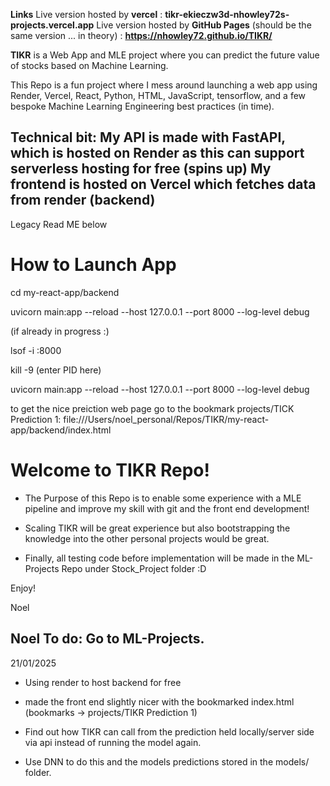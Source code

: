 **Links** 
Live version hosted by **vercel** : **tikr-ekieczw3d-nhowley72s-projects.vercel.app**
Live version hosted by **GitHub Pages** (should be the same version ... in theory) : **https://nhowley72.github.io/TIKR/**

**TIKR** is a Web App and MLE project where you can predict the future value of stocks based on Machine Learning. 

This Repo is a fun project where I mess around launching a web app using Render, Vercel, React, Python, HTML, JavaScript, tensorflow, and a few bespoke Machine Learning Engineering best practices (in time). 

Technical bit: 
My API is made with FastAPI, which is hosted on Render as this can support serverless hosting for free (spins up)
My frontend is hosted on Vercel which fetches data from render (backend)
----
Legacy Read ME below

# How to Launch App 

cd my-react-app/backend   

uvicorn main:app --reload --host 127.0.0.1 --port 8000 --log-level debug

(if already in progress :)

lsof -i :8000

kill -9 (enter PID here)

uvicorn main:app --reload --host 127.0.0.1 --port 8000 --log-level debug

to get the nice preiction web page go to the bookmark projects/TICK Prediction 1: file:///Users/noel_personal/Repos/TIKR/my-react-app/backend/index.html

# Welcome to TIKR Repo! 

- The Purpose of this Repo is to enable some experience with a MLE pipeline and improve my skill with git and the front end development! 
- Scaling TIKR will be great experience but also bootstrapping the knowledge into the other personal projects would be great.

- Finally, all testing code before implementation will be made in the ML-Projects Repo under Stock_Project folder :D 

Enjoy! 

Noel


## Noel To do: Go to ML-Projects.
21/01/2025 
- Using render to host backend for free 
- made the front end slightly nicer with the bookmarked index.html (bookmarks -> projects/TIKR Prediction 1)

- Find out how TIKR can call from the prediction held locally/server side via api instead of running the model again. 
- Use DNN to do this and the models predictions stored in the models/ folder.

